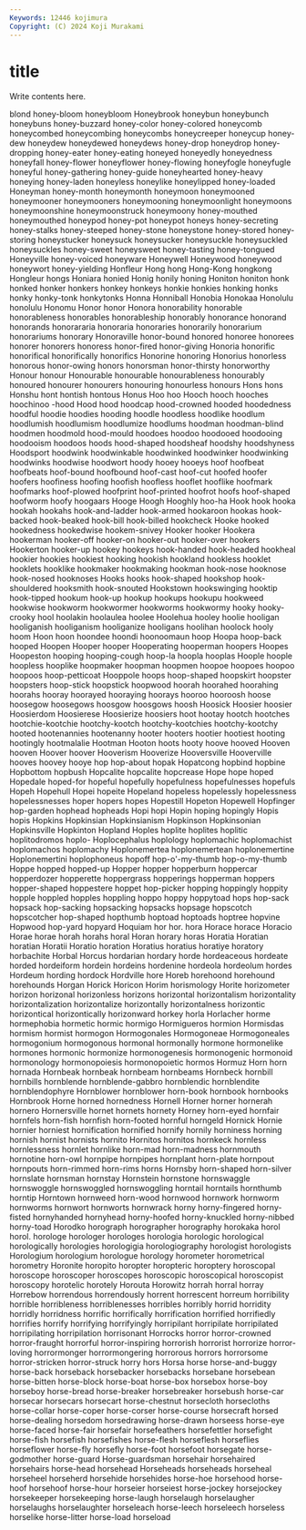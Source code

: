 ```yaml
---
Keywords: 12446 kojimura
Copyright: (C) 2024 Koji Murakami
---
```


# title

Write contents here.



blond honey-bloom honeybloom
Honeybrook honeybun honeybunch honeybuns honey-buzzard honey-color honey-colored honeycomb honeycombed honeycombing
honeycombs honeycreeper honeycup honey-dew honeydew honeydewed honeydews honey-drop honeydrop honey-dropping
honey-eater honey-eating honeyed honeyedly honeyedness honeyfall honey-flower honeyflower honey-flowing honeyfogle
honeyfugle honeyful honey-gathering honey-guide honeyhearted honey-heavy honeying honey-laden honeyless honeylike
honeylipped honey-loaded Honeyman honey-month honeymonth honeymoon honeymooned honeymooner honeymooners honeymooning
honeymoonlight honeymoons honeymoonshine honeymoonstruck honeymoony honey-mouthed honeymouthed honeypod honey-pot honeypot
honeys honey-secreting honey-stalks honey-steeped honey-stone honeystone honey-stored honey-storing honeystucker honeysuck
honeysucker honeysuckle honeysuckled honeysuckles honey-sweet honeysweet honey-tasting honey-tongued Honeyville honey-voiced
honeyware Honeywell Honeywood honeywood honeywort honey-yielding Honfleur Hong hong Hong-Kong
hongkong Hongleur hongs Honiara honied Honig honily honing Honiton honiton
honk honked honker honkers honkey honkeys honkie honkies honking honks
honky honky-tonk honkytonks Honna Honniball Honobia Honokaa Honolulu honolulu Honomu
Honor honor Honora honorability honorable honorableness honorables honorableship honorably honorance
honorand honorands honorararia honoraria honoraries honorarily honorarium honorariums honorary Honoraville
honor-bound honored honoree honorees honorer honorers honoress honor-fired honor-giving Honoria
honorific honorifical honorifically honorifics Honorine honoring Honorius honorless honorous honor-owing
honors honorsman honor-thirsty honorworthy Honour honour Honourable honourable honourableness honourably
honoured honourer honourers honouring honourless honours Hons hons Honshu hont
hontish hontous Honus Hoo hoo Hooch hooch hooches hoochinoo -hood
Hood hood hoodcap hood-crowned hooded hoodedness hoodful hoodie hoodies hooding
hoodle hoodless hoodlike hoodlum hoodlumish hoodlumism hoodlumize hoodlums hoodman hoodman-blind
hoodmen hoodmold hood-mould hoodoes hoodoo hoodooed hoodooing hoodooism hoodoos hoods
hood-shaped hoodsheaf hoodshy hoodshyness Hoodsport hoodwink hoodwinkable hoodwinked hoodwinker hoodwinking
hoodwinks hoodwise hoodwort hoody hooey hooeys hoof hoofbeat hoofbeats hoof-bound
hoofbound hoof-cast hoof-cut hoofed hoofer hoofers hoofiness hoofing hoofish hoofless
hooflet hooflike hoofmark hoofmarks hoof-plowed hoofprint hoof-printed hoofrot hoofs hoof-shaped
hoofworm hoofy hoogaars Hooge Hoogh Hooghly hoo-ha Hook hook hooka
hookah hookahs hook-and-ladder hook-armed hookaroon hookas hook-backed hook-beaked hook-bill hook-billed
hookcheck Hooke hooked hookedness hookedwise hookem-snivey Hooker hooker Hookera hookerman
hooker-off hooker-on hooker-out hooker-over hookers Hookerton hooker-up hookey hookeys hook-handed
hook-headed hookheal hookier hookies hookiest hooking hookish hookland hookless hooklet
hooklets hooklike hookmaker hookmaking hookman hook-nose hooknose hook-nosed hooknoses Hooks
hooks hook-shaped hookshop hook-shouldered hooksmith hook-snouted Hookstown hookswinging hooktip hook-tipped
hookum hook-up hookup hookups hookupu hookweed hookwise hookworm hookwormer hookworms
hookwormy hooky hooky-crooky hool hoolakin hoolaulea hoolee Hoolehua hooley hoolie
hooligan hooliganish hooliganism hooliganize hooligans hoolihan hoolock hooly hoom Hoon
hoon hoondee hoondi hoonoomaun hoop Hoopa hoop-back hooped Hoopen Hooper
hooper Hooperating hooperman hoopers Hoopes Hoopeston hooping hooping-cough hoop-la hoopla
hooplas Hoople hoople hoopless hooplike hoopmaker hoopman hoopmen hoopoe hoopoes
hoopoo hoopoos hoop-petticoat Hooppole hoops hoop-shaped hoopskirt hoopster hoopsters hoop-stick
hoopstick hoopwood hoorah hoorahed hoorahing hoorahs hooray hoorayed hooraying hoorays
hooroo hooroosh hoose hoosegow hoosegows hoosgow hoosgows hoosh Hoosick Hoosier
hoosier Hoosierdom Hoosierese Hoosierize hoosiers hoot hootay hootch hootches hootchie-kootchie
hootchy-kootch hootchy-kootchies hootchy-kootchy hooted hootenannies hootenanny hooter hooters hootier hootiest
hooting hootingly hootmalalie Hootman Hooton hoots hooty hoove hooved Hooven
hooven Hoover hoover Hooverism Hooverize Hooversville Hooverville hooves hoovey hooye
hop hop-about hopak Hopatcong hopbind hopbine Hopbottom hopbush Hopcalite hopcalite
hopcrease Hope hope hoped Hopedale hoped-for hopeful hopefully hopefulness hopefulnesses
hopefuls Hopeh Hopehull Hopei hopeite Hopeland hopeless hopelessly hopelessness hopelessnesses
hoper hopers hopes Hopestill Hopeton Hopewell Hopfinger hop-garden hophead hopheads
Hopi hopi Hopin hoping hopingly Hopis hopis Hopkins Hopkinsian Hopkinsianism
Hopkinson Hopkinsonian Hopkinsville Hopkinton Hopland Hoples hoplite hoplites hoplitic hoplitodromos
hoplo- Hoplocephalus hoplology hoplomachic hoplomachist hoplomachos hoplomachy Hoplonemertea hoplonemertean hoplonemertine
Hoplonemertini hoplophoneus hopoff hop-o'-my-thumb hop-o-my-thumb Hoppe hopped hopped-up Hopper hopper
hopperburn hoppercar hopperdozer hopperette hoppergrass hopperings hopperman hoppers hopper-shaped hoppestere
hoppet hop-picker hopping hoppingly hoppity hopple hoppled hopples hoppling hoppo
hoppy hoppytoad hops hop-sack hopsack hop-sacking hopsacking hopsacks hopsage hopscotch
hopscotcher hop-shaped hopthumb hoptoad hoptoads hoptree hopvine Hopwood hop-yard hopyard
Hoquiam hor hor. hora Horace horace Horacio Horae horae horah
horahs horal Horan horary horas Horatia Horatian horatian Horatii Horatio
horation Horatius horatius horatiye horatory horbachite Horbal Horcus hordarian hordary
horde hordeaceous hordeate horded hordeiform hordein hordeins hordenine hordeola hordeolum
hordes Hordeum hording hordock Hordville hore Horeb horehoond horehound horehounds
Horgan Horick Horicon Horim horismology Horite horizometer horizon horizonal horizonless
horizons horizontal horizontalism horizontality horizontalization horizontalize horizontally horizontalness horizontic horizontical
horizontically horizonward horkey horla Horlacher horme hormephobia hormetic hormic hormigo
Hormigueros hormion Hormisdas hormism hormist hormogon Hormogonales Hormogoneae Hormogoneales hormogonium
hormogonous hormonal hormonally hormone hormonelike hormones hormonic hormonize hormonogenesis hormonogenic
hormonoid hormonology hormonopoiesis hormonopoietic hormos Hormuz Horn horn hornada Hornbeak
hornbeak hornbeam hornbeams Hornbeck hornbill hornbills hornblende hornblende-gabbro hornblendic hornblendite
hornblendophyre Hornblower hornblower horn-book hornbook hornbooks Hornbrook Horne horned hornedness
Hornell Horner horner hornerah hornero Hornersville hornet hornets hornety Horney
horn-eyed hornfair hornfels horn-fish hornfish horn-footed hornful horngeld Hornick Hornie
hornier horniest hornification hornified hornify hornily horniness horning hornish hornist
hornists hornito Hornitos hornitos hornkeck hornless hornlessness hornlet hornlike horn-mad
horn-madness hornmouth hornotine horn-owl hornpipe hornpipes hornplant horn-plate hornpout hornpouts
horn-rimmed horn-rims horns Hornsby horn-shaped horn-silver hornslate hornsman hornstay Hornstein
hornstone hornswaggle hornswoggle hornswoggled hornswoggling horntail horntails hornthumb horntip Horntown
hornweed horn-wood hornwood hornwork hornworm hornworms hornwort hornworts hornwrack horny
horny-fingered horny-fisted hornyhanded hornyhead horny-hoofed horny-knuckled horny-nibbed horny-toad Horodko horograph
horographer horography horokaka horol horol. horologe horologer horologes horologia horologic
horological horologically horologies horologigia horologiography horologist horologists Horologium horologium horologue
horology horometer horometrical horometry Horonite horopito horopter horopteric horoptery horoscopal
horoscope horoscoper horoscopes horoscopic horoscopical horoscopist horoscopy horotelic horotely Horouta
Horowitz horrah horral horray Horrebow horrendous horrendously horrent horrescent horreum
horribility horrible horribleness horriblenesses horribles horribly horrid horridity horridly horridness
horrific horrifically horrification horrified horrifiedly horrifies horrify horrifying horrifyingly horripilant
horripilate horripilated horripilating horripilation horrisonant Horrocks horror horror-crowned horror-fraught horrorful
horror-inspiring horrorish horrorist horrorize horror-loving horrormonger horrormongering horrorous horrors horrorsome
horror-stricken horror-struck horry hors Horsa horse horse-and-buggy horse-back horseback horsebacker
horsebacks horsebane horsebean horse-bitten horse-block horse-boat horse-box horsebox horse-boy horseboy
horse-bread horse-breaker horsebreaker horsebush horse-car horsecar horsecars horsecart horse-chestnut horsecloth
horsecloths horse-collar horse-coper horse-corser horse-course horsecraft horsed horse-dealing horsedom horsedrawing
horse-drawn horseess horse-eye horse-faced horse-fair horsefair horsefeathers horsefettler horsefight horse-fish
horsefish horsefishes horse-flesh horseflesh horseflies horseflower horse-fly horsefly horse-foot horsefoot
horsegate horse-godmother horse-guard Horse-guardsman horsehair horsehaired horsehairs horse-head horsehead Horseheads
horseheads horseheal horseheel horseherd horsehide horsehides horse-hoe horsehood horse-hoof horsehoof
horse-hour horseier horseiest horse-jockey horsejockey horsekeeper horsekeeping horse-laugh horselaugh horselaugher
horselaughs horselaughter horseleach horse-leech horseleech horseless horselike horse-litter horse-load horseload
